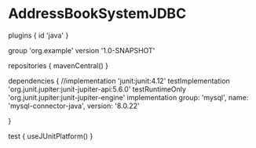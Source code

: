 # AddressBookSystemJDBC
plugins {
    id 'java'
}

group 'org.example'
version '1.0-SNAPSHOT'

repositories {
    mavenCentral()
}

dependencies {
    //implementation 'junit:junit:4.12'
    testImplementation 'org.junit.jupiter:junit-jupiter-api:5.6.0'
    testRuntimeOnly 'org.junit.jupiter:junit-jupiter-engine'
    implementation group: 'mysql', name: 'mysql-connector-java', version: '8.0.22'

}

test {
    useJUnitPlatform()
}
